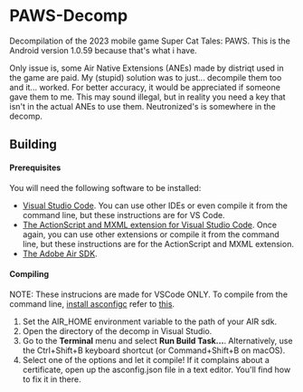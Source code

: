 # PAWS-Decomp

Decompilation of the 2023 mobile game Super Cat Tales: PAWS. This is the Android version 1.0.59 because that's what i have.

Only issue is, some Air Native Extensions (ANEs) made by distriqt used in the game are paid. My (stupid) solution was to just... decompile them too and it... worked. For better accuracy, it would be appreciated if someone gave them to me. This may sound illegal, but in reality you need a key that isn't in the actual ANEs to use them. Neutronized's is somewhere in the decomp.

## Building

#### Prerequisites

You will need the following software to be installed:

- [Visual Studio Code](https://code.visualstudio.com/). You can use other IDEs or even compile it from the command line, but these instructions are for VS Code.
- [The ActionScript and MXML extension for Visual Studio Code](https://marketplace.visualstudio.com/items?itemName=bowlerhatllc.vscode-as3mxml). Once again, you can use other extensions or compile it from the command line, but these instructions are for the ActionScript and MXML extension.
- [The Adobe Air SDK](https://airsdk.harman.com/).

#### Compiling
NOTE: These instrucions are made for VSCode ONLY. To compile from the command line, [install asconfigc](https://github.com/BowlerHatLLC/asconfigc?tab=readme-ov-file#installation) refer to [this](https://github.com/BowlerHatLLC/asconfigc?tab=readme-ov-file#command-line-usage). 
1. Set the AIR_HOME environment variable to the path of your AIR sdk.
1. Open the directory of the decomp in Visual Studio.
1. Go to the **Terminal** menu and select **Run Build Task...**. Alternatively, use the Ctrl+Shift+B keyboard shortcut (or Command+Shift+B on macOS).
1. Select one of the options and let it compile! If it complains about a certificate, open up the asconfig.json file in a text editor. You'll find how to fix it in there.